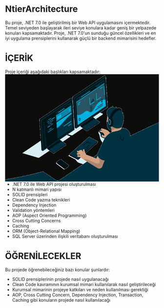 # NtierArchitecture

Bu proje, .NET 7.0 ile geliştirilmiş bir Web API uygulamasını içermektedir. Temel seviyeden başlayarak ileri seviye konulara kadar geniş bir yelpazede konuları kapsamaktadır. Proje, .NET 7.0'un sunduğu güncel özellikleri ve en iyi uygulama prensiplerini kullanarak güçlü bir backend mimarisini hedefler.  


# İÇERİK
Proje içeriği aşağıdaki başlıkları kapsamaktadır:
<img align="right" alt="Coder GIF" height=350 width=550 src="https://raw.githubusercontent.com/Potential17/Potential17/master/user%20(2).gif" />

- .NET 7.0 ile Web API projesi oluşturulması
- N katmanlı mimari yapısı
- SOLID prensipleri
- Clean Code yazma teknikleri
- Dependency Injection
- Validation yöntemleri
- AOP (Aspect Oriented Programming)
- Cross Cutting Concerns
- Caching
- ORM (Object-Relational Mapping)
- SQL Server üzerinden ilişkili veritabanı oluşturulması

# ÖĞRENİLECEKLER
Bu projede öğrenebileceğiniz bazı konular şunlardır:

- SOLID prensiplerinin projede nasıl uygulanacağı
- Clean Code kavramının kurumsal mimari kullanılarak nasıl geliştirileceği
- Kurumsal mimarinin projeye katkıları ve neden kullanılması gerektiği
- AOP, Cross Cutting Concern, Dependency Injection, Transaction, Caching gibi konuların projede nasıl kullanılacağı
